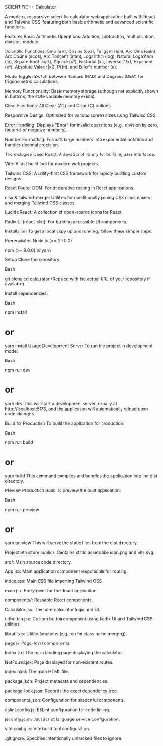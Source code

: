 SCIENTIFIC++ Calculator

A modern, responsive scientific calculator web application built with React and Tailwind CSS, featuring both basic arithmetic and advanced scientific functions.

Features
Basic Arithmetic Operations: Addition, subtraction, multiplication, division, modulo.

Scientific Functions: Sine (sin), Cosine (cos), Tangent (tan), Arc Sine (asin), Arc Cosine (acos), Arc Tangent (atan), Logarithm (log), Natural Logarithm (ln), Square Root (sqrt), Square (x²), Factorial (x!), Inverse (1/x), Exponent (eˣ), Absolute Value (|x|), Pi (π), and Euler's number (e).

Mode Toggle: Switch between Radians (RAD) and Degrees (DEG) for trigonometric calculations.

Memory Functionality: Basic memory storage (although not explicitly shown in buttons, the state variable memory exists).

Clear Functions: All Clear (AC) and Clear (C) buttons.

Responsive Design: Optimized for various screen sizes using Tailwind CSS.

Error Handling: Displays "Error" for invalid operations (e.g., division by zero, factorial of negative numbers).

Number Formatting: Formats large numbers into exponential notation and handles decimal precision.

Technologies Used
React: A JavaScript library for building user interfaces.

Vite: A fast build tool for modern web projects.

Tailwind CSS: A utility-first CSS framework for rapidly building custom designs.

React Router DOM: For declarative routing in React applications.

clsx & tailwind-merge: Utilities for conditionally joining CSS class names and merging Tailwind CSS classes.

Lucide React: A collection of open-source icons for React.

Radix UI (react-slot): For building accessible UI components.

Installation
To get a local copy up and running, follow these simple steps.

Prerequisites
Node.js (>= 20.0.0)

npm (>= 8.0.0) or yarn

Setup
Clone the repository:

Bash

git clone <your-repository-url>
cd calculator
(Replace <your-repository-url> with the actual URL of your repository if available)

Install dependencies:

Bash

npm install
# or
yarn install
Usage
Development Server
To run the project in development mode:

Bash

npm run dev
# or
yarn dev
This will start a development server, usually at http://localhost:5173, and the application will automatically reload upon code changes.

Build for Production
To build the application for production:

Bash

npm run build
# or
yarn build
This command compiles and bundles the application into the dist directory.

Preview Production Build
To preview the built application:

Bash

npm run preview
# or
yarn preview
This will serve the static files from the dist directory.

Project Structure
public/: Contains static assets like icon.png and vite.svg.

src/: Main source code directory.

App.jsx: Main application component responsible for routing.

index.css: Main CSS file importing Tailwind CSS.

main.jsx: Entry point for the React application.

components/: Reusable React components.

Calculator.jsx: The core calculator logic and UI.

ui/button.jsx: Custom button component using Radix UI and Tailwind CSS utilities.

lib/utils.js: Utility functions (e.g., cn for class name merging).

pages/: Page-level components.

Index.jsx: The main landing page displaying the calculator.

NotFound.jsx: Page displayed for non-existent routes.

index.html: The main HTML file.

package.json: Project metadata and dependencies.

package-lock.json: Records the exact dependency tree.

components.json: Configuration for shadcn/ui components.

eslint.config.js: ESLint configuration for code linting.

jsconfig.json: JavaScript language service configuration.

vite.config.js: Vite build tool configuration.

.gitignore: Specifies intentionally untracked files to ignore.